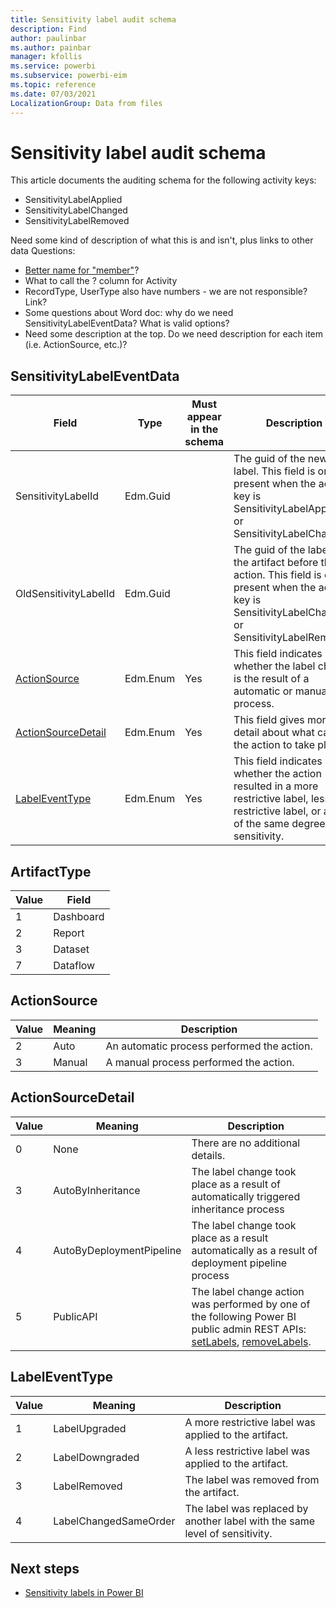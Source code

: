 ```yaml
---
title: Sensitivity label audit schema
description: Find 
author: paulinbar
ms.author: painbar
manager: kfollis
ms.service: powerbi
ms.subservice: powerbi-eim
ms.topic: reference
ms.date: 07/03/2021
LocalizationGroup: Data from files
---
```

# Sensitivity label audit schema

This article documents the auditing schema for the following activity keys:
* SensitivityLabelApplied
* SensitivityLabelChanged
* SensitivityLabelRemoved

Need some kind of description of what this is and isn't, plus links to other data
Questions:
* [Better name for "member"](https://docs.microsoft.com/office/office-365-management-api/office-365-management-activity-api-schema#enum-auditlogrecordtype---type-edmint32)? 
* What to call the ? column for Activity
* RecordType, UserType also have numbers - we are not responsible? Link?
* Some questions about Word doc: why do we need SensitivityLabelEventData? What is valid options?
* Need some description at the top. Do we need description for each item (i.e. ActionSource, etc.)?

## SensitivityLabelEventData
|Field|Type|Must appear in the schema|Description|
|---------|---------|---------|---------|
|SensitivityLabelId|Edm.Guid||The guid of the new label. This field is only present when the activity key is SensitivityLabelApplied or SensitivityLabelChanged.|
|OldSensitivityLabelId|Edm.Guid||The guid of the label on the artifact before the action. This field is only present when the activity key is SensitivityLabelChanged or SensitivityLabelRemoved.|
|[ActionSource](#actionsource)|Edm.Enum|Yes|This field indicates whether the label change is the result of a automatic or manual process.|
|[ActionSourceDetail](#actionsourcedetail)|Edm.Enum|Yes|This field gives more detail about what caused the action to take place.|	 
|[LabelEventType](#labeleventtype)|Edm.Enum|Yes|This field indicates whether the action resulted in a more restrictive label, less restrictive label, or a label of the same degree of sensitivity.|

## ArtifactType
|Value |Field  |
|--|---------|
|1|Dashboard|
|2|Report|
|3|Dataset|
|7|Dataflow|

## ActionSource
|Value |Meaning  |Description  |
|--|---------|---------|
|2|Auto|An automatic process performed the action.|
|3|Manual|A manual process performed the action.|

## ActionSourceDetail
|Value |Meaning  |Description  |
|---------|---------|---------|
|0|None|There are no additional details.|
|3|AutoByInheritance|The label change took place as a result of automatically triggered inheritance process|
|4|AutoByDeploymentPipeline|The label change took place as a result automatically as a result of deployment pipeline process|
|5|PublicAPI|The label change action was performed by one of the following Power BI public admin REST APIs: [setLabels](https://docs.microsoft.com/rest/api/power-bi/admin/information-protection-set-labels-as-admin), [removeLabels](https://docs.microsoft.com/rest/api/power-bi/admin/information-protection-remove-labels-as-admin).|

## LabelEventType
|Value |Meaning  |Description  |
|---------|---------|---------|
|1|LabelUpgraded|A more restrictive label was applied to the artifact.| 
|2|LabelDowngraded|A less restrictive label was applied to the artifact.|
|3|LabelRemoved|The label was removed from the artifact.|
|4|LabelChangedSameOrder|The label was replaced by another label with the same level of sensitivity.|

## Next steps
* [Sensitivity labels in Power BI](./service-security-sensitivity-label-overview.md)